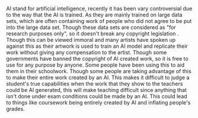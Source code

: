 AI stand for artificial intelligence, recently it has been vary controversial due to the way that the AI is trained. As they are mainly trained on large data sets, which are often containing work of people who did not agree to be put into the large data set. Though these data sets are considered as "for research purposes only", so it doesn't break any copyright legislation . Though this can be viewed immoral and many artists have spoken up against this as their artwork is used to train an AI model and replicate their work without giving any compensation to the artist.
Though some governments have banned the copyright of AI created work, so it is free to use for any purpose by anyone. Some people have been using this to aid them in their schoolwork. Though some people are taking advantage of this to make their entire work created by an AI. This makes it difficult to judge a student's true capabilities when the work that they show to the teachers could be AI generated, this will make teaching difficult since anything that isn't done under exam conditions could be made by an AI. This could lead to things like coursework being entirely created  by AI and inflating people's grades.